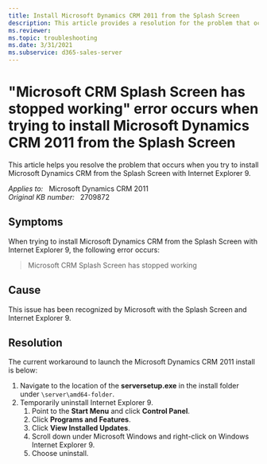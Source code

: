 ```yaml
---
title: Install Microsoft Dynamics CRM 2011 from the Splash Screen
description: This article provides a resolution for the problem that occurs when you try to install Microsoft Dynamics CRM from the Splash Screen with Internet Explorer 9.
ms.reviewer: 
ms.topic: troubleshooting
ms.date: 3/31/2021
ms.subservice: d365-sales-server
---
```

# "Microsoft CRM Splash Screen has stopped working" error occurs when trying to install Microsoft Dynamics CRM 2011 from the Splash Screen

This article helps you resolve the problem that occurs when you try to install Microsoft Dynamics CRM from the Splash Screen with Internet Explorer 9.

_Applies to:_ &nbsp; Microsoft Dynamics CRM 2011  
_Original KB number:_ &nbsp; 2709872

## Symptoms

When trying to install Microsoft Dynamics CRM from the Splash Screen with Internet Explorer 9, the following error occurs:

> Microsoft CRM Splash Screen has stopped working

## Cause

This issue has been recognized by Microsoft with the Splash Screen and Internet Explorer 9.

## Resolution

The current workaround to launch the Microsoft Dynamics CRM 2011 install is below:

1. Navigate to the location of the **serversetup.exe** in the install folder under `\server\amd64-folder`.
2. Temporarily uninstall Internet Explorer 9.
    1. Point to the **Start Menu** and click **Control Panel**.
    1. Click **Programs and Features**.
    1. Click **View Installed Updates**.
    1. Scroll down under Microsoft Windows and right-click on Windows Internet Explorer 9.
    1. Choose uninstall.
